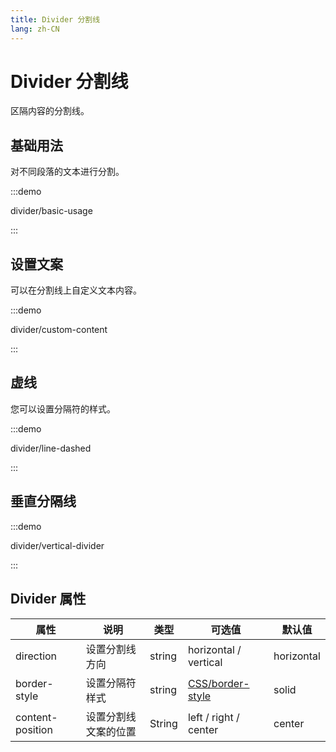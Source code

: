 ```yaml
---
title: Divider 分割线
lang: zh-CN
---
```


# Divider 分割线

区隔内容的分割线。

## 基础用法

对不同段落的文本进行分割。

:::demo

divider/basic-usage

:::

## 设置文案

可以在分割线上自定义文本内容。

:::demo

divider/custom-content

:::

## 虚线

您可以设置分隔符的样式。

:::demo

divider/line-dashed

:::

## 垂直分隔线

:::demo

divider/vertical-divider

:::

## Divider 属性

| 属性               | 说明         | 类型     | 可选值                                                                               | 默认值        |
| ---------------- | ---------- | ------ | --------------------------------------------------------------------------------- | ---------- |
| direction        | 设置分割线方向    | string | horizontal / vertical                                                             | horizontal |
| border-style     | 设置分隔符样式    | string | [CSS/border-style](https://developer.mozilla.org/zh-CN/docs/Web/CSS/border-style) | solid      |
| content-position | 设置分割线文案的位置 | String | left / right / center                                                             | center     |
